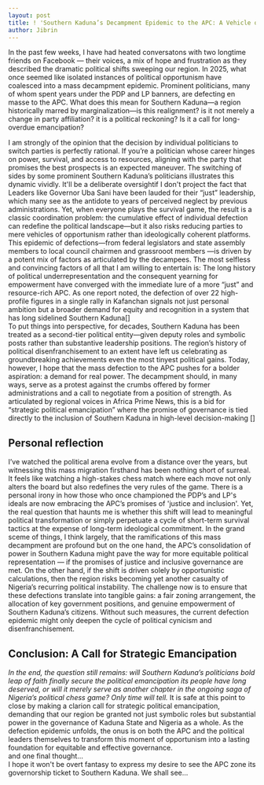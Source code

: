 ```yaml
---
layout: post
title: ! 'Southern Kaduna’s Decampment Epidemic to the APC: A Vehicle of Opportunism or Political Reckoning?'
author: Jibrin
---
```

In the past few weeks, I have had heated conversatons with two longtime friends on Facebook — their voices, a mix of hope and frustration as they described the dramatic political shifts sweeping our region. In 2025, what once seemed like isolated instances of political opportunism have coalesced into a mass decampment epidemic. Prominent politicians, many of whom spent years under the PDP and LP banners, are defecting en masse to the APC. What does this mean for Southern Kaduna—a region historically marred by marginalization—is this realignment? is it not merely a change in party affiliation? it is a political reckoning? Is it a call for long-overdue emancipation?<br>

I am strongly of the opinion that the decision by individual politicians to switch parties is perfectly rational. If you’re a politician whose career hinges on power, survival, and access to resources, aligning with the party that promises the best prospects is an expected maneuver. The switching of sides by some prominent Southern Kaduna’s politicians illustrates this dynamic vividly. It'll be a deliberate oversightif I don't project the fact that Leaders like Governor Uba Sani have been lauded for their “just” leadership, which many see as the antidote to years of perceived neglect by previous administrations. Yet, when everyone plays the survival game, the result is a classic coordination problem: the cumulative effect of individual defection can redefine the political landscape—but it also risks reducing parties to mere vehicles of opportunism rather than ideologically coherent platforms. <br> This epidemic of defections—from federal legislators and state assembly members to local council chairmen and grassrooot members —is driven by a potent mix of factors as articulated by the decampees. The most selfless and convincing factors of all that I am willing to entertain is: The long history of political underrepresentation and the consequent yearning for empowerment have converged with the immediate lure of a more “just” and resource-rich APC. As one report noted, the defection of over 22 high-profile figures in a single rally in Kafanchan signals not just personal ambition but a broader demand for equity and recognition in a system that has long sidelined Southern Kaduna[]
<br> To put things into perspective, for decades, Southern Kaduna has been treated as a second-tier political entity—given deputy roles and symbolic posts rather than substantive leadership positions. The region’s history of political disenfranchisement to an extent have left us celebrating as groundbreaking achievements even the most tinyest political gains. Today, however, I hope that the mass defection to the APC pushes for a bolder aspiration: a demand for real power. The decampment should, in many ways, serve as a protest against the crumbs offered by former administrations and a call to negotiate from a position of strength. As articulated by regional voices in Africa Prime News, this is a bid for “strategic political emancipation” where the promise of governance is tied directly to the inclusion of Southern Kaduna in high-level decision-making [​]

## Personal reflection
I’ve watched the political arena evolve from a distance over the years, but witnessing this mass migration firsthand has been nothing short of surreal. It feels like watching a high-stakes chess match where each move not only alters the board but also redefines the very rules of the game. There is a personal irony in how those who once championed the PDP’s and LP's ideals are now embracing the APC’s promises of 'justice and inclusion'. Yet, the real question that haunts me is whether this shift will lead to meaningful political transformation or simply perpetuate a cycle of short-term survival tactics at the expense of long-term ideological commitment.
In the grand sceme of things, I think largely, that the ramifications of this mass decampment are profound but on the one hand, the APC’s consolidation of power in Southern Kaduna might pave the way for more equitable political representation — if the promises of justice and inclusive governance are met. On the other hand, if the shift is driven solely by opportunistic calculations, then the region risks becoming yet another casualty of Nigeria’s recurring political instability. The challenge now is to ensure that these defections translate into tangible gains: a fair zoning arrangement, the allocation of key government positions, and genuine empowerment of Southern Kaduna’s citizens. Without such measures, the current defection epidemic might only deepen the cycle of political cynicism and disenfranchisement.

## Conclusion: A Call for Strategic Emancipation
<i>In the end, the question still remains: will Southern Kaduna’s politicians bold leap of faith finally secure the political emancipation its people have long deserved, or will it merely serve as another chapter in the ongoing saga of Nigeria’s political chess game? Only time will tell.</i>
It is safe at this point to close by making a clarion call for strategic political emancipation, demanding that our region be granted not just symbolic roles but substantial power in the governance of Kaduna State and Nigeria as a whole. As the defection epidemic unfolds, the onus is on both the APC and the political leaders themselves to transform this moment of opportunism into a lasting foundation for equitable and effective governance.<br>
and one final thought...<br>I hope it won't be overt fantasy to express my desire to see the APC zone its governorship ticket to Southern Kaduna. We shall see...
